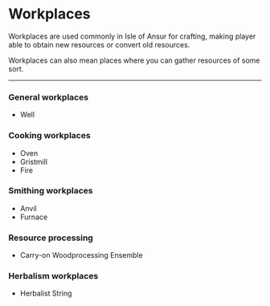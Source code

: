 # Workplaces

Workplaces are used commonly in Isle of Ansur for crafting, making player able to
obtain new resources or convert old resources.

Workplaces can also mean places where you can gather resources of some sort.

---
### General workplaces
* Well

### Cooking workplaces
* Oven
* Gristmill
* Fire

### Smithing workplaces
* Anvil
* Furnace

### Resource processing
* Carry-on Woodprocessing Ensemble

### Herbalism workplaces
* Herbalist String